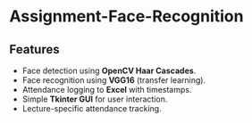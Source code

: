 # Assignment-Face-Recognition

## Features  
- Face detection using **OpenCV Haar Cascades**.  
- Face recognition using **VGG16** (transfer learning).  
- Attendance logging to **Excel** with timestamps.  
- Simple **Tkinter GUI** for user interaction.  
- Lecture-specific attendance tracking.  
